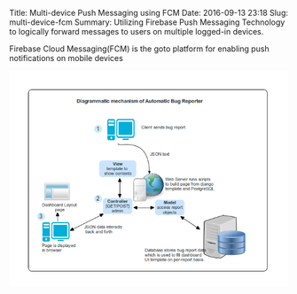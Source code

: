 Title: Multi-device Push Messaging using FCM
Date: 2016-09-13 23:18
Slug: multi-device-fcm
Summary: Utilizing Firebase Push Messaging Technology to logically forward messages to users on multiple logged-in devices.

Firebase Cloud Messaging(FCM) is the goto platform for enabling push notifications on mobile devices

![model\_diagram]({attach}../../images/gsoc_model_diagram1.png)
